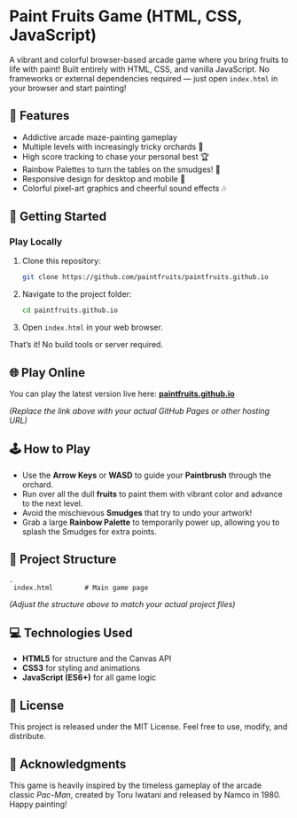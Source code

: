 ﻿# Paint Fruits Game (HTML, CSS, JavaScript)

A vibrant and colorful browser-based arcade game where you bring fruits to life with paint\! Built entirely with HTML, CSS, and vanilla JavaScript. No frameworks or external dependencies required — just open `index.html` in your browser and start painting\!

## 🎨 Features

  * Addictive arcade maze-painting gameplay
  * Multiple levels with increasingly tricky orchards 🌳
  * High score tracking to chase your personal best 🏆
  * Rainbow Palettes to turn the tables on the smudges\! 🌈
  * Responsive design for desktop and mobile 📱
  * Colorful pixel-art graphics and cheerful sound effects 🎶

## 🚀 Getting Started

### Play Locally

1.  Clone this repository:
    ```bash
    git clone https://github.com/paintfruits/paintfruits.github.io
    ```
2.  Navigate to the project folder:
    ```bash
    cd paintfruits.github.io
    ```
3.  Open `index.html` in your web browser.

That’s it\! No build tools or server required.

## 🌐 Play Online

You can play the latest version live here: **[paintfruits.github.io](https://paintfruits.github.io)**

*(Replace the link above with your actual GitHub Pages or other hosting URL)*

## 🕹️ How to Play

  * Use the **Arrow Keys** or **WASD** to guide your **Paintbrush** through the orchard.
  * Run over all the dull **fruits** to paint them with vibrant color and advance to the next level.
  * Avoid the mischievous **Smudges** that try to undo your artwork\!
  * Grab a large **Rainbow Palette** to temporarily power up, allowing you to splash the Smudges for extra points.

## 📁 Project Structure

```
.
 index.html        # Main game page
```

*(Adjust the structure above to match your actual project files)*

## 💻 Technologies Used

  * **HTML5** for structure and the Canvas API
  * **CSS3** for styling and animations
  * **JavaScript (ES6+)** for all game logic

## 📄 License

This project is released under the MIT License. Feel free to use, modify, and distribute.

## 🙏 Acknowledgments

This game is heavily inspired by the timeless gameplay of the arcade classic *Pac-Man*, created by Toru Iwatani and released by Namco in 1980. Happy painting\!